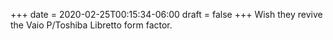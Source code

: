 +++
date = 2020-02-25T00:15:34-06:00
draft = false
+++
Wish they revive the Vaio P/Toshiba Libretto form factor.